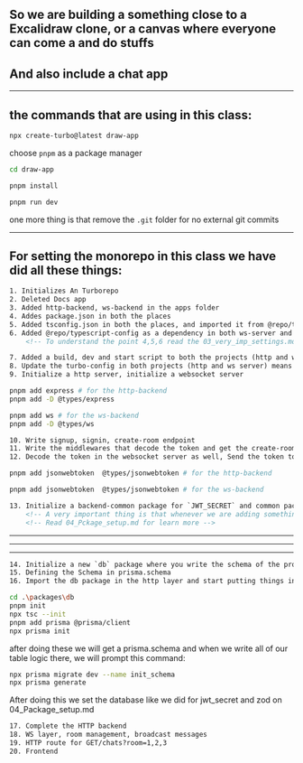 ## So we are building a something close to a Excalidraw clone, or a canvas where everyone can come a and do stuffs

## And also include a chat app

---

## the commands that are using in this class:

```bash
npx create-turbo@latest draw-app
```
choose `pnpm` as a package manager

```bash
cd draw-app

pnpm install

pnpm run dev
```


one more thing is that remove the `.git` folder for no external git commits


---

## For setting the monorepo in this class we have did all these things:

```html
1. Initializes An Turborepo
2. Deleted Docs app
3. Added http-backend, ws-backend in the apps folder
4. Addes package.json in both the places
5. Added tsconfig.json in both the places, and imported it from @repo/typescript-config/base.json
6. Added @repo/typescript-config as a dependency in both ws-server and http-server
    <!-- To understand the point 4,5,6 read the 03_very_imp_settings.md file -->
```

```html
7. Added a build, dev and start script to both the projects (http and ws server)
8. Update the turbo-config in both projects (http and ws server) means the rootDir and outDir
9. Initialize a http server, initialize a websocket server
```

```bash
pnpm add express # for the http-backend
pnpm add -D @types/express
```

```bash
pnpm add ws # for the ws-backend
pnpm add -D @types/ws
```

```html
10. Write signup, signin, create-room endpoint
11. Write the middlewares that decode the token and get the create-room endpoint
12. Decode the token in the websocket server as well, Send the token to the websocket server in query param for now
```
```bash
pnpm add jsonwebtoken  @types/jsonwebtoken # for the http-backend
```

```bash
pnpm add jsonwebtoken  @types/jsonwebtoken # for the ws-backend
```

```html
13. Initialize a backend-common package for `JWT_SECRET` and common package for `zod`. Where you write the secret of the jwt and schema of userInput
    <!-- A very important thing is that whenever we are adding something in global package folder and access it in the apps>http-backend or ws-backend, we have to globally run the `pnpm install` for accessing it with no issue-->
    <!-- Read 04_Pckage_setup.md for learn more -->
```

---
---
---

```html
14. Initialize a new `db` package where you write the schema of the project
15. Defining the Schema in prisma.schema
16. Import the db package in the http layer and start putting things in the Database
```

```bash
cd .\packages\db
pnpm init
npx tsc --init
pnpm add prisma @prisma/client
npx prisma init
```
after doing these we will get a prisma.schema
and when we write all of our table logic there, we will prompt this command:
```bash
npx prisma migrate dev --name init_schema
npx prisma generate
```
After doing this we set the database like we did for jwt_secret and zod on 04_Package_setup.md

```html
17. Complete the HTTP backend
18. WS layer, room management, broadcast messages
19. HTTP route for GET/chats?room=1,2,3
20. Frontend
```
